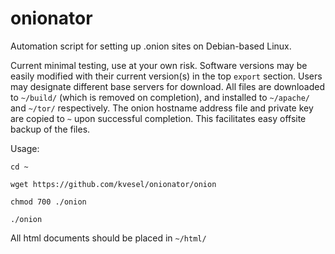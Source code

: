 # onionator
Automation script for setting up .onion sites on Debian-based Linux.

Current minimal testing, use at your own risk. Software versions may be easily modified with their current version(s) in the top `export` section. Users may designate different base servers for download. All files are downloaded to `~/build/` (which is removed on completion), and installed to `~/apache/` and `~/tor/` respectively. The onion hostname address file and private key are copied to `~` upon successful completion. This facilitates easy offsite backup of the files.

Usage:

`cd ~`

`wget https://github.com/kvesel/onionator/onion`

`chmod 700 ./onion`

`./onion`

All html documents should be placed in `~/html/`
